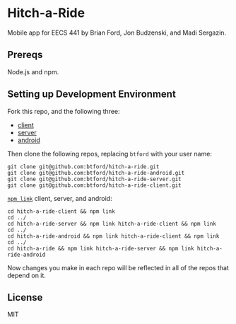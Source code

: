 # Hitch-a-Ride
Mobile app for EECS 441 by Brian Ford, Jon Budzenski, and Madi Sergazin.

## Prereqs
Node.js and npm.

## Setting up Development Environment

Fork this repo, and the following three:
* [client](https://github.com/btford/hitch-a-ride-client)
* [server](https://github.com/btford/hitch-a-ride-server)
* [android](https://github.com/btford/hitch-a-ride-android)

Then clone the following repos, replacing `btford` with your user name:
```
git clone git@github.com:btford/hitch-a-ride.git
git clone git@github.com:btford/hitch-a-ride-android.git
git clone git@github.com:btford/hitch-a-ride-server.git
git clone git@github.com:btford/hitch-a-ride-client.git
```

[`npm link`](https://npmjs.org/doc/link.html) client, server, and android:
```
cd hitch-a-ride-client && npm link
cd ../
cd hitch-a-ride-server && npm link hitch-a-ride-client && npm link
cd ../
cd hitch-a-ride-android && npm link hitch-a-ride-client && npm link
cd ../
cd hitch-a-ride && npm link hitch-a-ride-server && npm link hitch-a-ride-android
```

Now changes you make in each repo will be reflected in all of the repos that depend on it.


## License
MIT
